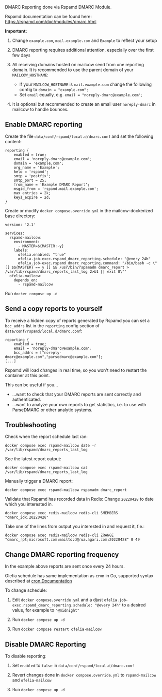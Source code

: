 DMARC Reporting done via Rspamd DMARC Module.

Rspamd documentation can be found here: https://rspamd.com/doc/modules/dmarc.html

**Important:**

1. Change `example.com`, `mail.example.com` and `Example` to reflect your setup

2. DMARC reporting requires additional attention, especially over the first few days

3. All receiving domains hosted on mailcow send from one reporting domain. It is recommended to use the parent domain of your `MAILCOW_HOSTNAME`:
    - If your `MAILCOW_HOSTNAME` is `mail.example.com` change the following config to `domain = "example.com";`
    - Set `email` equally, e.g. `email = "noreply-dmarc@example.com";`

4. It is optional but recommended to create an email user `noreply-dmarc` in mailcow to handle bounces.

## Enable DMARC reporting

Create the file `data/conf/rspamd/local.d/dmarc.conf` and set the following content:

```
reporting {
    enabled = true;
    email = 'noreply-dmarc@example.com';
    domain = 'example.com';
    org_name = 'Example';
    helo = 'rspamd';
    smtp = 'postfix';
    smtp_port = 25;
    from_name = 'Example DMARC Report';
    msgid_from = 'rspamd.mail.example.com';
    max_entries = 2k;
    keys_expire = 2d;
}
```

Create or modify `docker compose.override.yml` in the mailcow-dockerized base directory:

```
version: '2.1'

services:
  rspamd-mailcow:
    environment:
      - MASTER=${MASTER:-y}
    labels:
      ofelia.enabled: "true"
      ofelia.job-exec.rspamd_dmarc_reporting.schedule: "@every 24h"
      ofelia.job-exec.rspamd_dmarc_reporting.command: "/bin/bash -c \"[[ $${MASTER} == y ]] && /usr/bin/rspamadm dmarc_report > /var/lib/rspamd/dmarc_reports_last_log 2>&1 || exit 0\""
  ofelia-mailcow:
    depends_on:
      - rspamd-mailcow
```

Run `docker compose up -d`

## Send a copy reports to yourself

To receive a hidden copy of reports generated by Rspamd you can set a `bcc_addrs` list in the `reporting` config section of `data/conf/rspamd/local.d/dmarc.conf`:

```
reporting {
    enabled = true;
    email = 'noreply-dmarc@example.com';
    bcc_addrs = ["noreply-dmarc@example.com","parsedmarc@example.com"];
[...]
```

Rspamd will load changes in real time, so you won't need to restart the container at this point.

This can be useful if you...

- ...want to check that your DMARC reports are sent correctly and authenticated.
- ...want to analyze your own reports to get statistics, i.e. to use with ParseDMARC or other analytic systems.

## Troubleshooting

Check when the report schedule last ran:

```
docker compose exec rspamd-mailcow date -r /var/lib/rspamd/dmarc_reports_last_log
```

See the latest report output:

```
docker compose exec rspamd-mailcow cat /var/lib/rspamd/dmarc_reports_last_log
```

Manually trigger a DMARC report:

```
docker compose exec rspamd-mailcow rspamadm dmarc_report
```

Validate that Rspamd has recorded data in Redis:
Change `20220428` to date which you interested in.

```
docker compose exec redis-mailcow redis-cli SMEMBERS "dmarc_idx;20220428"
```
Take one of the lines from output you interested in and request it, f.e.:
```
docker compose exec redis-mailcow redis-cli ZRANGE "dmarc_rpt;microsoft.com;mailto:d@rua.agari.com;20220428" 0 49
```

## Change DMARC reporting frequency

In the example above reports are sent once every 24 hours.

Olefia schedule has same implementation as `cron` in Go, supported syntax described at [cron Documentation](https://pkg.go.dev/github.com/robfig/cron)

To change schedule:

1. Edit `docker compose.override.yml` and a djust `ofelia.job-exec.rspamd_dmarc_reporting.schedule: "@every 24h"` to a desired value, for example to `"@midnight"`

2. Run `docker compose up -d`

3. Run `docker compose restart ofelia-mailcow`

## Disable DMARC Reporting

To disable reporting:

1. Set `enabled` to `false` in `data/conf/rspamd/local.d/dmarc.conf`

2. Revert changes done in `docker compose.override.yml` to `rspamd-mailcow` and `ofelia-mailcow`

3. Run `docker compose up -d`
